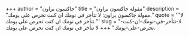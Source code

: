 +++
author = "جاكسون براون"
title = "مقولة جاكسون براون"
description = "مقولة جاكسون براون: لا تتأخر في نومك ان كنت تحرص على يومك."
quote = '''لا تتأخر في نومك ان كنت تحرص على يومك.'''
slug = "لا-تتأخر-في-نومك-ان-كنت-تحرص-على-يومك"
+++
لا تتأخر في نومك ان كنت تحرص على يومك.
